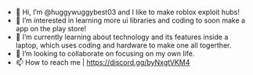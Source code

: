 - 👋 Hi, I’m @huggywuggybest03 and I like to make roblox exploit hubs!
- 👀 I’m interested in learning more ui libraries and coding to soon make a app on the play store!
- 🌱 I’m currently learning about technology and its features inside a laptop, which uses coding and hardware to make one all togerther.
- 💞️ I’m looking to collaborate on focusing on my own life.
- 📫 How to reach me | https://discord.gg/byNxgtVKM4

<!---
huggywuggybest03/huggywuggybest03 is a ✨ special ✨ repository because its `README.md` (this file) appears on your GitHub profile.
You can click the Preview link to take a look at your changes.
--->
